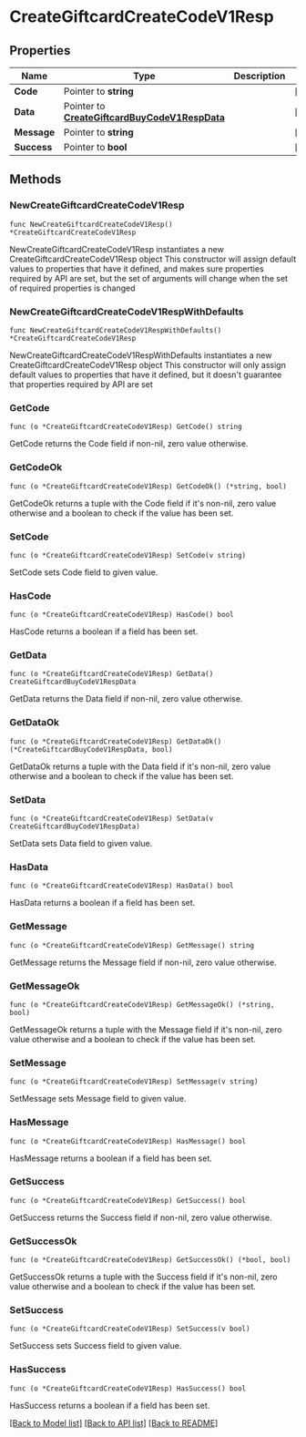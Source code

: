 # CreateGiftcardCreateCodeV1Resp

## Properties

Name | Type | Description | Notes
------------ | ------------- | ------------- | -------------
**Code** | Pointer to **string** |  | [optional] 
**Data** | Pointer to [**CreateGiftcardBuyCodeV1RespData**](CreateGiftcardBuyCodeV1RespData.md) |  | [optional] 
**Message** | Pointer to **string** |  | [optional] 
**Success** | Pointer to **bool** |  | [optional] 

## Methods

### NewCreateGiftcardCreateCodeV1Resp

`func NewCreateGiftcardCreateCodeV1Resp() *CreateGiftcardCreateCodeV1Resp`

NewCreateGiftcardCreateCodeV1Resp instantiates a new CreateGiftcardCreateCodeV1Resp object
This constructor will assign default values to properties that have it defined,
and makes sure properties required by API are set, but the set of arguments
will change when the set of required properties is changed

### NewCreateGiftcardCreateCodeV1RespWithDefaults

`func NewCreateGiftcardCreateCodeV1RespWithDefaults() *CreateGiftcardCreateCodeV1Resp`

NewCreateGiftcardCreateCodeV1RespWithDefaults instantiates a new CreateGiftcardCreateCodeV1Resp object
This constructor will only assign default values to properties that have it defined,
but it doesn't guarantee that properties required by API are set

### GetCode

`func (o *CreateGiftcardCreateCodeV1Resp) GetCode() string`

GetCode returns the Code field if non-nil, zero value otherwise.

### GetCodeOk

`func (o *CreateGiftcardCreateCodeV1Resp) GetCodeOk() (*string, bool)`

GetCodeOk returns a tuple with the Code field if it's non-nil, zero value otherwise
and a boolean to check if the value has been set.

### SetCode

`func (o *CreateGiftcardCreateCodeV1Resp) SetCode(v string)`

SetCode sets Code field to given value.

### HasCode

`func (o *CreateGiftcardCreateCodeV1Resp) HasCode() bool`

HasCode returns a boolean if a field has been set.

### GetData

`func (o *CreateGiftcardCreateCodeV1Resp) GetData() CreateGiftcardBuyCodeV1RespData`

GetData returns the Data field if non-nil, zero value otherwise.

### GetDataOk

`func (o *CreateGiftcardCreateCodeV1Resp) GetDataOk() (*CreateGiftcardBuyCodeV1RespData, bool)`

GetDataOk returns a tuple with the Data field if it's non-nil, zero value otherwise
and a boolean to check if the value has been set.

### SetData

`func (o *CreateGiftcardCreateCodeV1Resp) SetData(v CreateGiftcardBuyCodeV1RespData)`

SetData sets Data field to given value.

### HasData

`func (o *CreateGiftcardCreateCodeV1Resp) HasData() bool`

HasData returns a boolean if a field has been set.

### GetMessage

`func (o *CreateGiftcardCreateCodeV1Resp) GetMessage() string`

GetMessage returns the Message field if non-nil, zero value otherwise.

### GetMessageOk

`func (o *CreateGiftcardCreateCodeV1Resp) GetMessageOk() (*string, bool)`

GetMessageOk returns a tuple with the Message field if it's non-nil, zero value otherwise
and a boolean to check if the value has been set.

### SetMessage

`func (o *CreateGiftcardCreateCodeV1Resp) SetMessage(v string)`

SetMessage sets Message field to given value.

### HasMessage

`func (o *CreateGiftcardCreateCodeV1Resp) HasMessage() bool`

HasMessage returns a boolean if a field has been set.

### GetSuccess

`func (o *CreateGiftcardCreateCodeV1Resp) GetSuccess() bool`

GetSuccess returns the Success field if non-nil, zero value otherwise.

### GetSuccessOk

`func (o *CreateGiftcardCreateCodeV1Resp) GetSuccessOk() (*bool, bool)`

GetSuccessOk returns a tuple with the Success field if it's non-nil, zero value otherwise
and a boolean to check if the value has been set.

### SetSuccess

`func (o *CreateGiftcardCreateCodeV1Resp) SetSuccess(v bool)`

SetSuccess sets Success field to given value.

### HasSuccess

`func (o *CreateGiftcardCreateCodeV1Resp) HasSuccess() bool`

HasSuccess returns a boolean if a field has been set.


[[Back to Model list]](../README.md#documentation-for-models) [[Back to API list]](../README.md#documentation-for-api-endpoints) [[Back to README]](../README.md)


